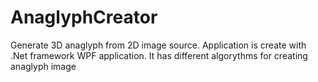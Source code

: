 # AnaglyphCreator
Generate 3D anaglyph from 2D image source.
Application is create with .Net framework WPF application. It has different algorythms for creating anaglyph image
